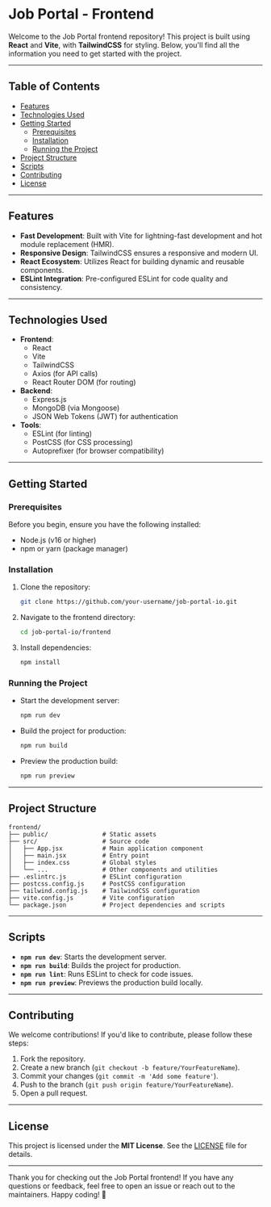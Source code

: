 # Job Portal - Frontend

Welcome to the Job Portal frontend repository! This project is built using **React** and **Vite**, with **TailwindCSS** for styling. Below, you'll find all the information you need to get started with the project.

---

## **Table of Contents**
- [Features](#features)
- [Technologies Used](#technologies-used)
- [Getting Started](#getting-started)
  - [Prerequisites](#prerequisites)
  - [Installation](#installation)
  - [Running the Project](#running-the-project)
- [Project Structure](#project-structure)
- [Scripts](#scripts)
- [Contributing](#contributing)
- [License](#license)

---

## **Features**
- **Fast Development**: Built with Vite for lightning-fast development and hot module replacement (HMR).
- **Responsive Design**: TailwindCSS ensures a responsive and modern UI.
- **React Ecosystem**: Utilizes React for building dynamic and reusable components.
- **ESLint Integration**: Pre-configured ESLint for code quality and consistency.

---

## **Technologies Used**
- **Frontend**:
  - React
  - Vite
  - TailwindCSS
  - Axios (for API calls)
  - React Router DOM (for routing)
- **Backend**:
  - Express.js
  - MongoDB (via Mongoose)
  - JSON Web Tokens (JWT) for authentication
- **Tools**:
  - ESLint (for linting)
  - PostCSS (for CSS processing)
  - Autoprefixer (for browser compatibility)

---

## **Getting Started**

### **Prerequisites**
Before you begin, ensure you have the following installed:
- Node.js (v16 or higher)
- npm or yarn (package manager)

### **Installation**
1. Clone the repository:
   ```bash
   git clone https://github.com/your-username/job-portal-io.git
   ```
2. Navigate to the frontend directory:
   ```bash
   cd job-portal-io/frontend
   ```
3. Install dependencies:
   ```bash
   npm install
   ```

### **Running the Project**
- Start the development server:
  ```bash
  npm run dev
  ```
- Build the project for production:
  ```bash
  npm run build
  ```
- Preview the production build:
  ```bash
  npm run preview
  ```

---

## **Project Structure**
```
frontend/
├── public/               # Static assets
├── src/                  # Source code
│   ├── App.jsx           # Main application component
│   ├── main.jsx          # Entry point
│   ├── index.css         # Global styles
│   └── ...               # Other components and utilities
├── .eslintrc.js          # ESLint configuration
├── postcss.config.js     # PostCSS configuration
├── tailwind.config.js    # TailwindCSS configuration
├── vite.config.js        # Vite configuration
└── package.json          # Project dependencies and scripts
```

---

## **Scripts**
- **`npm run dev`**: Starts the development server.
- **`npm run build`**: Builds the project for production.
- **`npm run lint`**: Runs ESLint to check for code issues.
- **`npm run preview`**: Previews the production build locally.

---

## **Contributing**
We welcome contributions! If you'd like to contribute, please follow these steps:
1. Fork the repository.
2. Create a new branch (`git checkout -b feature/YourFeatureName`).
3. Commit your changes (`git commit -m 'Add some feature'`).
4. Push to the branch (`git push origin feature/YourFeatureName`).
5. Open a pull request.

---

## **License**
This project is licensed under the **MIT License**. See the [LICENSE](LICENSE) file for details.

---

Thank you for checking out the Job Portal frontend! If you have any questions or feedback, feel free to open an issue or reach out to the maintainers. Happy coding! 🚀